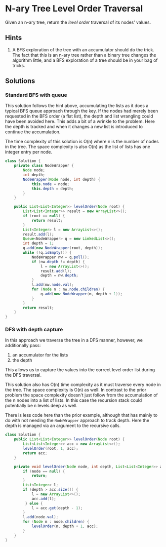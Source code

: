 # N-ary Tree Level Order Traversal

Given an n-ary tree, return the *level order* traversal of its nodes' values.

## Hints

1. A BFS exploration of the tree with an accumulator should do the trick. The
   fact that this is an n-ary tree rather than a binary tree changes the
   algorithm little, and a BFS exploration of a tree should be in your bag of
   tricks.

## Solutions

### Standard BFS with queue

This solution follows the hint above, accumulating the lists as it does a
typical BFS queue approach through the key. If the nodes had merely been
requested in the BFS order (a flat list), the depth and list wrangling could
have been avoided here. This adds a bit of a wrinkle to the problem. Here
the depth is tracked and when it changes a new list is introduced to continue
the accumulation.

The time complexity of this solution is O(n) where n is the number of nodes
in the tree. The space complexity is also O(n) as the list of lists has
one integer entry per node.

```java
class Solution {
    private class NodeWrapper {
        Node node;
        int depth;
        NodeWrapper(Node node, int depth) {
            this.node = node;
            this.depth = depth;
        }
    }

    public List<List<Integer>> levelOrder(Node root) {
        List<List<Integer>> result = new ArrayList<>();
        if (root == null) {
            return result;
        }
        List<Integer> l = new ArrayList<>();
        result.add(l);
        Queue<NodeWrapper> q = new LinkedList<>();
        int depth = 1;
        q.add(new NodeWrapper(root, depth));
        while (!q.isEmpty()) {
            NodeWrapper nw = q.poll();
            if (nw.depth != depth) {
                l = new ArrayList<>();
                result.add(l);
                depth = nw.depth;
            }
            l.add(nw.node.val);
            for (Node n : nw.node.children) {
                q.add(new NodeWrapper(n, depth + 1));
            }
        }
        return result;
    }
}
```

### DFS with depth capture

In this approach we traverse the tree in a DFS manner, however, we additionally
pass:

1. an accumulator for the lists
1. the depth

This allows us to capture the values into the correct level order list during
the DFS traversal.

This solution also has O(n) time complexity as it must traverse every node in
the tree. The space complexity is O(n) as well. In contrast to the prior problem
the space complexity doesn't just follow from the accumulation of the n nodes
into a list of lists. In this case the recursion stack could potentially be n
levels deep as well.

There is less code here than the prior example, although that has mainly to do
with not needing the `NodeWrapper` approach to track depth. Here the depth is
managed via an argument to the recursive calls.

```java
class Solution {
    public List<List<Integer>> levelOrder(Node root) {
        List<List<Integer>> acc = new ArrayList<>();
        levelOrder(root, 1, acc);
        return acc;
    }

    private void levelOrder(Node node, int depth, List<List<Integer>> acc) {
        if (node == null) {
            return;
        }
        List<Integer> l;
        if (depth > acc.size()) {
            l = new ArrayList<>();
            acc.add(l);
         } else {
            l = acc.get(depth - 1);
        }
        l.add(node.val);
        for (Node n : node.children) {
            levelOrder(n, depth + 1, acc);
        }
    }
}
```
